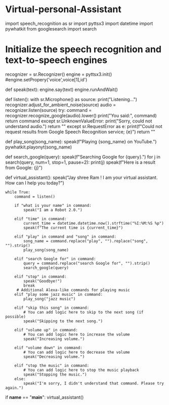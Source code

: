 # Virtual-personal-Assistant
import speech_recognition as sr
import pyttsx3
import datetime
import pywhatkit
from googlesearch import search

# Initialize the speech recognition and text-to-speech engines
recognizer = sr.Recognizer()
engine = pyttsx3.init()
#engine.setPropery('voice',voice[1],id')

def speak(text):
    engine.say(text)
    engine.runAndWait()

def listen():
    with sr.Microphone() as source:
        print("Listening...")
        recognizer.adjust_for_ambient_noise(source)
        audio = recognizer.listen(source)
        try:
            command = recognizer.recognize_google(audio).lower()
            print("You said:", command)
            return command
        except sr.UnknownValueError:
            print("Sorry, could not understand audio.")
            return ""
        except sr.RequestError as e:
            print(f"Could not request results from Google Speech Recognition service; {e}")
            return ""

def play_song(song_name):
    speak(f"Playing {song_name} on YouTube.")
    pywhatkit.playonyt(song_name)

def search_google(query):
    speak(f"Searching Google for {query}.")
    for j in search(query, num=1, stop=1, pause=2):
        print(j)
        speak(f"Here is a result from Google: {j}")

def virtual_assistant():
    speak("Jay shree Ram ! I am your virtual assistant. How can I help you today?")

    while True:
        command = listen()

        if "what is your name" in command:
            speak("I am a Robot 2.0.")

        elif "time" in command:
            current_time = datetime.datetime.now().strftime("%I:%M:%S %p")
            speak(f"The current time is {current_time}")

        elif "play" in command and "song" in command:
            song_name = command.replace("play", "").replace("song", "").strip()
            play_song(song_name)

        elif "search Google for" in command:
            query = command.replace("search Google for", "").strip()
            search_google(query)

        elif "stop" in command:
            speak("Goodbye!")
            break
         # Additional Alexa-like commands for playing music
        elif "play some jazz music" in command:
            play_song("jazz music")

        elif "skip this song" in command:
            # You can add logic here to skip to the next song (if possible)
            speak("Skipping to the next song.")

        elif "volume up" in command:
            # You can add logic here to increase the volume
            speak("Increasing volume.")

        elif "volume down" in command:
            # You can add logic here to decrease the volume
            speak("Decreasing volume.")

        elif "stop the music" in command:
            # You can add logic here to stop the music playback
            speak("Stopping the music.")
        else:
            speak("I'm sorry, I didn't understand that command. Please try again.")

if __name__ == "__main__":
    virtual_assistant()


